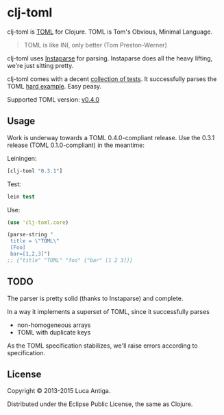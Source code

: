 # clj-toml

clj-toml is [TOML](https://github.com/mojombo/toml) for Clojure. TOML is Tom's Obvious, Minimal Language. 

> TOML is like INI, only better (Tom Preston-Werner)

  clj-toml uses [Instaparse](https://github.com/Engelberg/instaparse) for parsing. Instaparse does all the heavy lifting, we're just sitting pretty.

  clj-toml comes with a decent [collection of tests](https://github.com/lantiga/clj-toml/blob/master/test/clj_toml/core_test.clj). It successfully parses the TOML [hard example](https://github.com/mojombo/toml/blob/master/tests/hard_example.toml). Easy peasy.

  Supported TOML version: [v0.4.0](https://github.com/toml-lang/toml/blob/master/versions/en/toml-v0.4.0.md)

## Usage

  Work is underway towards a TOML 0.4.0-compliant release. Use the 0.3.1 release (TOML 0.1.0-compliant) in the meantime:

  Leiningen:

  ```clojure
  [clj-toml "0.3.1"]
  ```

  Test:

  ```clojure
  lein test
  ```

  Use:

  ```clojure
  (use 'clj-toml.core)

  (parse-string "
   title = \"TOML\"
   [Foo]
   bar=[1,2,3]")
  ;; {"title" "TOML" "foo" {"bar" [1 2 3]}}
  ```

## TODO

  The parser is pretty solid (thanks to Instaparse) and complete. 

  In a way it implements a superset of TOML, since it successfully parses

  * non-homogeneous arrays
  * TOML with duplicate keys

  As the TOML specification stabilizes, we'll raise errors according to specification.

## License

  Copyright © 2013-2015 Luca Antiga.

  Distributed under the Eclipse Public License, the same as Clojure.
